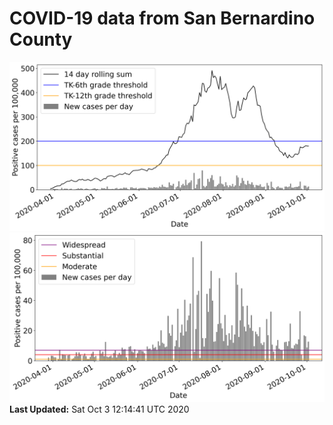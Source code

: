 # COVID-19 data from San Bernardino County
![image1](plots/graph.png)
![image2](plots/classification.png)
**Last Updated:** Sat Oct  3 12:14:41 UTC 2020